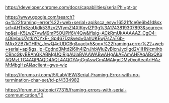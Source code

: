 https://developer.chrome.com/docs/capabilities/serial?hl=pt-br

https://www.google.com/search?q=%22framing+error%22+web+serial+api&sca_esv=16521ffce6e6b41d&sxsrf=AHTn8zoUidk539zv2VfymZl4XIKgvIZP3g%3A1743819307893&source=hp&ei=K5LwZ7vwM9mP5OUPlf6V4Qw&iflsig=ACkRmUkAAAAAZ_CgO4-sO6ybuU7stkYCYxE-_8p467Dz&ved=0ahUKEwj7sZaT6b-MAxXZB7kGHRV_JcwQ4dUDCBg&uact=5&oq=%22framing+error%22+web+serial+api&gs_lp=Egdnd3Mtd2l6Ih4iZnJhbWluZyBlcnJvciIgd2ViIHNlcmlhbCBhcGkyBRAhGKABMgUQIRigAUiaBVAAWABwAHgAkAEAmAHFAqABxQKqAQMzLTG4AQPIAQD4AQL4AQGYAgGgAswCmAMAkgcDMy0xoAeaArIHAzMtMbgHzAI&sclient=gws-wiz

https://forums.ni.com/t5/LabVIEW/Serial-Framing-Error-with-no-termination-char-set/td-p/4334982

https://forum.qt.io/topic/77315/framing-errors-with-serial-communication/10
